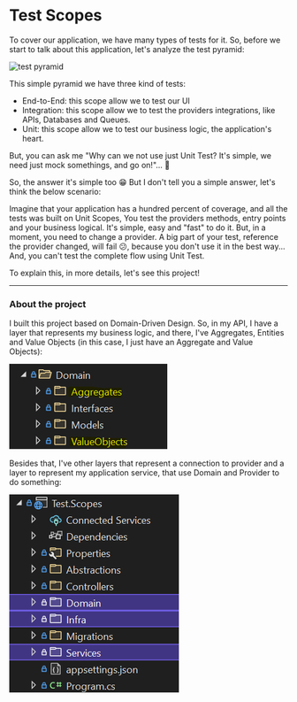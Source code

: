 # Test Scopes

To cover our application, we have many types of tests for it. So, before we start to talk about this application, let's analyze the test pyramid:

![test pyramid](https://res.cloudinary.com/practicaldev/image/fetch/s--dcM0135C--/c_limit%2Cf_auto%2Cfl_progressive%2Cq_auto%2Cw_880/https://dev-to-uploads.s3.amazonaws.com/i/ealtg2m79jiaur0ryb3v.png)

This simple pyramid we have three kind of tests:

* End-to-End: this scope allow we to test our UI
* Integration: this scope allow we to test the providers integrations, like APIs, Databases and Queues.
* Unit: this scope allow we to test our business logic, the application's heart.

But, you can ask me "Why can we not use just Unit Test? It's simple, we need just mock somethings, and go on!"... 🤔

So, the answer it's simple too 😁 But I don't tell you a simple answer, let's think the below scenario:

Imagine that your application has a hundred percent of coverage, and all the tests was built on Unit Scopes, You test the providers methods, entry points and your business logical. It's simple, easy and "fast" to do it. But, in a moment, you need to change a provider. A big part of your test, reference the provider changed, will fail 😕, because you don't use it in the best way... And, you can't test the complete flow using Unit Test.

To explain this, in more details, let's see this project!

---
### About the project
I built this project based on Domain-Driven Design. So, in my API, I have a layer that represents my business logic, and there, I've Aggregates, Entities and Value Objects (in this case, I just have an Aggregate and Value Objects): 

![domain layer](/imgs/domain_layer.png)

Besides that, I've other layers that represent a connection to provider and a layer to represent my application service, that use Domain and Provider to do something:

![other layers](/imgs/other_layers.png)